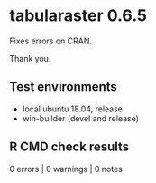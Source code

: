 # tabularaster 0.6.5

Fixes errors on CRAN. 

Thank you. 


## Test environments

* local ubuntu 18.04, release
* win-builder (devel and release)

## R CMD check results

0 errors | 0 warnings | 0 notes




